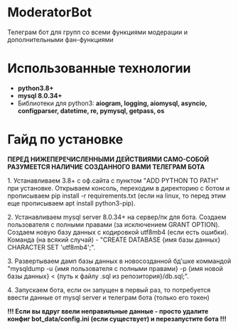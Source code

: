 # ModeratorBot
Телеграм бот для групп со всеми функциями модерации и дополнительными фан-функциями
<h1>Использованные технологии</h1>
<ul>
	<li>
		<b>python3.8+</b>
	</li>		
	<li>
		<b>mysql 8.0.34+</b>
	</li>
	<li>		
		Библиотеки для python3: <b>aiogram, logging, aiomysql, asyncio, configparser, datetime, re, pymysql, getpass, os</b>
	</li>
</ul>
<h1>Гайд по установке</h1>
<p>
	<b>ПЕРЕД НИЖЕПЕРЕЧИСЛЕННЫМИ ДЕЙСТВИЯМИ САМО-СОБОЙ РАЗУМЕЕТСЯ НАЛИЧИЕ СОЗДАННОГО ВАМИ ТЕЛЕГРАМ БОТА</b>
</p>
<p>
	1. Устанавливаем 3.8+ с оф.сайта с пунктом "ADD PYTHON TO PATH" при установке. Открываем консоль, переходим в директорию с ботом и прописываем pip install -r requirements.txt (если на linux, то перед этим еще прописываем apt install python3-pip).
</p>
<p>
	2. Устанавливаем mysql server 8.0.34+ на сервер/пк для бота. Создаем пользователя с полными правами (за исключением GRANT OPTION). Создаем новую базу данных с кодировкой utf8mb4 (если есть ошибки). Команда (на всякий случай) - "CREATE DATABASE {имя базы данных} CHARACTER SET 'utf8mb4';".
</p>
<p>
	3. Развертываем дамп базы данных в новосозданной бд'шке коммандой "mysqldump -u {имя пользователя с полными правами} -p {имя новой базы данных} < {путь к файлу .sql из репозитория}/db.sql;".
</p>
<p>
	4. Запускаем бота, если он запущен в первый раз, то потребуется ввести данные от mysql server и телеграм бота (только его токен) <p><b>!!! Если вы вдруг ввели неправильные данные - просто удалите конфиг bot_data/config.ini (если существует) и перезапустите бота !!!</b></p>
</p>
